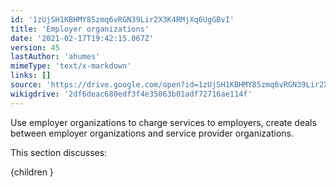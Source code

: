 ```yaml
---
id: '1zUjSH1KBHMY85zmq6vRGN39Lir2X3K4RMjXq6UgGBvI'
title: 'Employer organizations'
date: '2021-02-17T19:42:15.067Z'
version: 45
lastAuthor: 'ahumes'
mimeType: 'text/x-markdown'
links: []
source: 'https://drive.google.com/open?id=1zUjSH1KBHMY85zmq6vRGN39Lir2X3K4RMjXq6UgGBvI'
wikigdrive: '2df6deac680edf3f4e35063b01adf72716ae114f'
---
```

Use employer organizations to charge services to employers, create deals between employer organizations and service provider organizations.

This section discusses:

{children }
